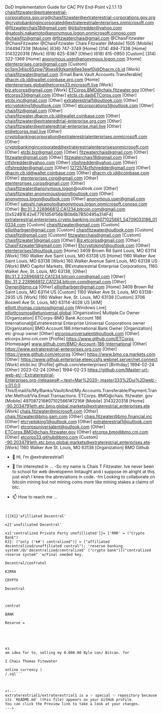 DoD Implementation Guide for CAC PIV End-Point v2.1.1  13 chaisfitzwater@extraterestrial-corporations.gov.org@chaisfitzwater@extraterestrial-corporations.gov.org @cryptobankingincorporated@extraterestrialenterprises.onmicrosoft.com @fitzwaterchais18@gmail.com @jrbshredder@yahoo.com @satoshi.nakamoto@anonymous.logon.onmicrosoft.conoso.com @chaisfitz@gmail.com @fitzwaterchais@gmail.com @ChaisFitzwater @ChaisFitzwater @ChaisFitzwater Chais Fitzwater
[Mobile] 1505
[Mobile] 3144947338
[Mobile] (636) 747-3749
[Home] (314) 494-7338
[Home] 3143220318
[Work] (618) 825-8387
[Other] (618) 815-0950
[Custom] (314) 322-1369
[Home] anonymous.user@anonymous.logon.com
[Home] etenterprises.corp@gmail.com
[Custom] bc1qm34lsc65zpw79lxes69zkqmk6ee3ewf0j@Dhacm.cb.id
[Work] chaisfitzwater@gmail.com
[Email.Bank.Vault.Accounts.Transferable] dhacm.cb.id@wallet.coinbase.pro.com
[Home] etenterprises.global@etcorps33.microsoft.live
[Work] biz.etcorps@gmail.com
[Work] ETCorps.BMO@chais.fitzwater.gov
[Other] etcorps33@gmail.com
[Other] etcbi.cb.da@ETCorps.com
[Other] etcbi.inc@gmail.com
[Other] extraterestrial1@outlook.com
[Other] etcryptoking1@outlook.com
[Other] etcorporations1@outlook.com
[Other] chaisfitz@gmail.com
[Other] chaisfitzwater.dhacm.cb.id@wallet.coinbase.com
[Other] chaisfitzwater@extrateredtrial-enterprise.org.com
[Other] chaisfitzwater@extrateredtrial-enterprise.mail.live
[Other] et@etcorps.mail.live
[Other] cryptobankingcorporation@extraterestrialenterprises.onmicrosoft.com
[Other] cryptobankingincorporated@extraterestrialenterprisesonmicrosoft.com
[Other] etcbi.biz@gmail.com
[Other] fitzwaterchais@gmail.com
[Other] fitzwater@gmail.com
[Other] fitzwaterchais18@gmail.com
[Other] ctfshredder@yahoo.com
[Other] jrbshredder@yahoo.com
[Other] ctfshredder@gmail.com
[Other] 1272574ctfshredder@gmail.com
[Other] dhacm.cb.id@wallet.coinbase.com
[Other] dhacm.cb.id@coinbase.com
[Other] etenterprises.corp@gmail.com
[Other] etenterprises.corps@gmail.com
[Other] chaisfitzwater@anonymous.logon@outlook.com
[Other] chaisfitzwater.anonymouslogon@outlook.com
[Other] anonymous.logon@outlook.com
[Other] anonymous.user@gmail.com
[Other] satoshi.nakamoto@anonymous.logon.onmicrosoft.conoso.com
[Other] Btc31.2.228966812.CA1234.bitcoin.com@gmail.com
[0x524B1E42eE7761d54f56b1B0b6b7B50495a314F4] extraterestrial.enterprises.crypto.banking.inc@071025661_54709033186_010334.com
[Custom] chaisfitzwater@gmail.com
[Custom] elliotharbger@gmail.com
[Custom] chaisfitzwater@outlook.com
[Custom] chaisfitz@gmail.com
[Custom] fitzwaterchais@gmail.com
[Custom] chaisfitzwater1@gmail.com
[Other] Biz.etcorps@gmail.com
[Other] ChaisFitzwater1@gmail.com
[Other] Etcryptoking1@outlook.com
[Other] etenterprises1@outlook.com
[Home] 3409 Brown Rd
Saint Louis, MO 63114
[Work] 1160 Walker Ave
Saint Louis, MO 63138
US
[Home] 1160 Walker Ave
Saint Louis, MO 63138
[Work] 160.Walker.Avenue
Saint.Louis, MO 63138
US
[Work] BMO Capitol Markets, @Extraterestrial Enterprise Corporations, 1160 Walker Ave, St. Louis, MO 63138, 
[Other] Btc31.2.228966812.CA1234.bitcoin.com@gmail.com
[Other] Btc.31.2.228966812.CA1234.bitcoin.com@gmail.com
[Other] Owner@bmo.ca
[Other] elliotharbger@gmail.com
[Home] 3409 Brown Rd
Saint Louis, MO 63114
US
[Custom] 1160 Walker Ave
St. Louis, MO 63138-2935
US
[Work] 1160 Walker Ave, St. Louis, MO 63138
[Custom] 3706 Boswell Ave
St. Louis, MO 63114-4028
US
[AIM] elliott.thomas.cosmos@gmail.com
[Windows Live] elliottcosmos@etuniversal.global
[Organization] Multiple.Co Owner
[Organization] ETCorps-BMO Bank Account 186 International@Extraterestrial Enterprise Universal Corporations  owner
[Organization] BMO.Account.186.International.Bank Owner
[Organization] etc group owner
[Other] etcorpsuniversalent@outlook.com
[Other] etcorps.bmo.cm.com
[Profile] https://www.github.com/ETCorps
[Homepage] www.github.com/BMO-Account-186-International
[Other] https://www.extraterestrial-enterprises.org.com
[Other] https://www.github.com/etcorps
[Other] https://www.bmo.ca.markets.com
[Other] https://www.github.enterprise.eteeccsfg.webnet.server/net.connect
[Work] etcbi.inc
[Profile] github.com/etenterprises1
[Birthday] 1994-02-24
[Other] 2023-02-24
[Other] 1994-02-23
https://github.com/Master-url-web-et/--Extraterestrial-Enterprises.org-/releases#:~:text=Mar%2020-,master333%2Dui%2Dweb,-v.01.0.0
This/Email/Is/My/Banks/Vault/And/My.Accounts.Transferable/Payment.Transfer.Method/Via.Email.Transactions.
ETCorps. BMO@chais. fitzwater. gov
[Mobile] 497087216#071025661#7216#
[Mobile] 3143220318
[Home] -90.2034791eth.etc.bmo.global.markets@extraterestrial_enterprises.ete
[Work] chais.fitzwater@microsoft.com
[Other] chais.fitzwater@bmo.gam.com
[Other] chais.fitzwater@bmo.financial.inc
[Other] etcryptoking1@outlook.com
[Other] extraterestrial1@outlook.com
[Other] etcorpsuniversalent@outlook.com
[Other] ETCorps.BMO@chais.fitzwater.gov
[Other] etcorps.bmo@bmo.cm.com
[Other] etcorps33.github@bmo.com
[Custom] -90.2034791eth.etc.bmo.global.markets@extraterestrial_enterprises.ete
[Work] 1160 Walker Ave
St. Louis, MO 63138
[Organization] BMO Github
- 👋 Hi, I’m @extraterestrial1
- 👀 I’m interested in ...
-So my name is Chais T Fitzwater.  Ive never been to school for web developemn  Imtaught and i suppose im alright at this just wish I knew the abreviations in code.
-Im Looking to collaborate on bitcoin mining but not mining coins more like mining stakes a claims of btc.

- 📫 How to reach me ...
```k#}:("branch + key")


[{[K1}'afilliated Decentral'

к2}'unofiliated Decentral'

кз}'centralized Private Party unofilliated']}= ['RRR' = ("Crypto Bank")
K3}: ("only ('k#') centralized")] = ("affiliated decentralized/unaffiliated central"); 'reserve banking system'/@/'decentralized/centralized' ("crypto bank")]("centralized reserve system" 'w/Final needed key.

Decentral/confratel

K2RRA

CRYPTO

Decentral



centrat

BANK

Resarve =





кз
am idea for to, selling my 0.000.00 Byle con/ Bitcan. for

I Chais Thomas Fitewater

online currency )
/.sql```



<!---
extraterestrial1/extraterestrial1 is a ✨ special ✨ repository because its `README.md` (this file) appears on your GitHub profile.
You can click the Preview link to take a look at your changes.
--->
